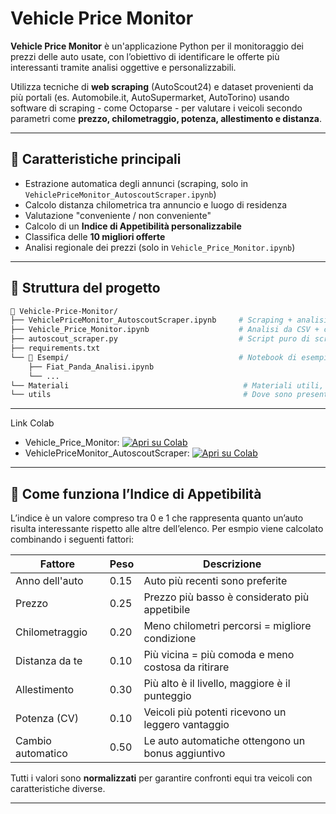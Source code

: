 # Vehicle Price Monitor

**Vehicle Price Monitor** è un'applicazione Python per il monitoraggio dei prezzi delle auto usate, con l’obiettivo di identificare le offerte più interessanti tramite analisi oggettive e personalizzabili.

Utilizza tecniche di **web scraping** (AutoScout24) e dataset provenienti da più portali (es. Automobile.it, AutoSupermarket, AutoTorino) usando software di scraping - come Octoparse - per valutare i veicoli secondo parametri come **prezzo, chilometraggio, potenza, allestimento e distanza**.

---

## 📌 Caratteristiche principali

- Estrazione automatica degli annunci (scraping, solo in `VehiclePriceMonitor_AutoscoutScraper.ipynb`)
- Calcolo distanza chilometrica tra annuncio e luogo di residenza
- Valutazione "conveniente / non conveniente"
- Calcolo di un **Indice di Appetibilità personalizzabile**
- Classifica delle **10 migliori offerte**
- Analisi regionale dei prezzi (solo in `Vehicle_Price_Monitor.ipynb`)

---

## 📂 Struttura del progetto

```bash
📁 Vehicle-Price-Monitor/
├── VehiclePriceMonitor_AutoscoutScraper.ipynb     # Scraping + analisi per Mercedes Classe A
├── Vehicle_Price_Monitor.ipynb                    # Analisi da CSV + confronto prezzi regionali
├── autoscout_scraper.py                           # Script puro di scraping AutoScout24
├── requirements.txt
└── 📁 Esempi/                                      # Notebook di esempio per altri modelli
    ├── Fiat_Panda_Analisi.ipynb
    └── ...
└── Materiali                                       # Materiali utili, come dataset, per usare il programma con il veicolo Merc Classe A
└── utils                                           # Dove sono presenti le funzioni utili al programma

```
---
Link Colab
-  Vehicle_Price_Monitor: [![Apri su Colab](https://colab.research.google.com/assets/colab-badge.svg)](https://colab.research.google.com/drive/1c_pZhJ38KxPhe0YUictMe4ysiB-6GBo3?usp=sharing)
-  VehiclePriceMonitor_AutoscoutScraper: [![Apri su Colab](https://colab.research.google.com/assets/colab-badge.svg)](https://colab.research.google.com/drive/1VSYNB0qraaoZPC1ZIS_AbRln1viPwnp1?usp=sharing)


---

## 🧠 Come funziona l’Indice di Appetibilità

L’indice è un valore compreso tra 0 e 1 che rappresenta quanto un’auto risulta interessante rispetto alle altre dell’elenco. Per esmpio viene calcolato combinando i seguenti fattori:

| Fattore             | Peso  | Descrizione                                        |
|---------------------|-------|---------------------------------------------------|
| Anno dell'auto      | 0.15  | Auto più recenti sono preferite                   |
| Prezzo              | 0.25  | Prezzo più basso è considerato più appetibile     |
| Chilometraggio      | 0.20  | Meno chilometri percorsi = migliore condizione    |
| Distanza da te      | 0.10  | Più vicina = più comoda e meno costosa da ritirare|
| Allestimento        | 0.30  | Più alto è il livello, maggiore è il punteggio    |
| Potenza (CV)        | 0.10  | Veicoli più potenti ricevono un leggero vantaggio |
| Cambio automatico   | 0.50  | Le auto automatiche ottengono un bonus aggiuntivo |

Tutti i valori sono **normalizzati** per garantire confronti equi tra veicoli con caratteristiche diverse.

---
